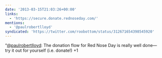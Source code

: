 ```yaml
---
date: '2013-03-15T21:03:26+00:00'
links:
  - 'https://secure.donate.rednoseday.com/'
mentions:
  - '@paulrobertlloyd'
syndicated: 'https://twitter.com/roobottom/status/312671654398545920'
---
```

“[@paulrobertlloyd](https://twitter.com/@paulrobertlloyd): The donation flow for Red Nose Day is really well done—try it out for yourself (i.e. donate!)  +1
